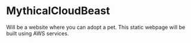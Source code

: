 # MythicalCloudBeast
Will be a website where you can adopt a pet. This static webpage will be built using AWS services.
